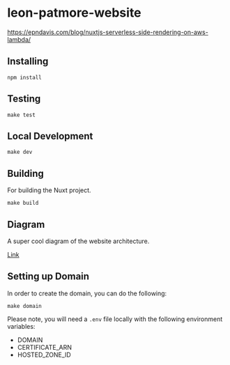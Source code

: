 # leon-patmore-website

https://epndavis.com/blog/nuxtjs-serverless-side-rendering-on-aws-lambda/

## Installing

`npm install`

## Testing

`make test`

## Local Development

`make dev`

## Building

For building the Nuxt project.

`make build`

## Diagram

A super cool diagram of the website architecture.

[Link](./diagram)

## Setting up Domain

In order to create the domain, you can do the following:

`make domain`

Please note, you will need a `.env` file locally with the following environment variables:

-   DOMAIN
-   CERTIFICATE_ARN
-   HOSTED_ZONE_ID
